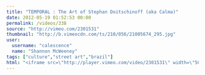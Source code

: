 ```yaml
---
title: "TEMPORAL : The Art of Stephan Doitschinoff (aka Calma)"
date: 2012-05-19 01:52:53 00:00
permalink: /videos/338
source: "http://vimeo.com/2301531"
thumbnail: "http://b.vimeocdn.com/ts/210/056/21005674_295.jpg"
user:
  username: "calescence"
  name: "Shannon McWeeney"
tags: ["culture","street art","brazil"]
html: "<iframe src=\"http://player.vimeo.com/video/2301531\" width=\"504\" height=\"244\" frameborder=\"0\" webkitallowfullscreen mozallowfullscreen allowfullscreen></iframe>"
---
```


